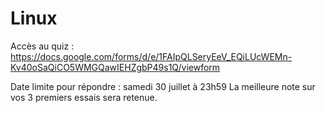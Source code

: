 # Linux
Accès au quiz : https://docs.google.com/forms/d/e/1FAIpQLSeryEeV_EQiLUcWEMn-Kv40oSaQiCO5WMGQawIEHZgbP49s1Q/viewform

Date limite pour répondre : samedi 30 juillet à 23h59
La meilleure note sur vos 3 premiers essais sera retenue.
